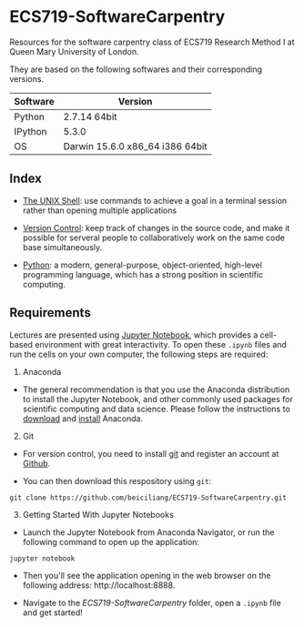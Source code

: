 # ECS719-SoftwareCarpentry

Resources for the software carpentry class of ECS719 Research Method I at Queen Mary University of London.

They are based on the following softwares and their corresponding versions.

Software | Version
------------ | -------------
Python | 2.7.14 64bit
IPython | 5.3.0
OS | Darwin 15.6.0 x86_64 i386 64bit

## Index

* [The UNIX Shell](https://nbviewer.jupyter.org/github/beiciliang/ECS719-SoftwareCarpentry/blob/master/Lecture-1-The-UNIX-Shell.ipynb): 
use commands to achieve a goal in a terminal session rather than opening multiple applications

* [Version Control](https://nbviewer.jupyter.org/github/beiciliang/ECS719-SoftwareCarpentry/blob/master/Lecture-2-Version-Control.ipynb): 
keep track of changes in the source code, and make it possible for serveral people to collaboratively work on the same code base simultaneously.

* [Python](https://nbviewer.jupyter.org/github/beiciliang/ECS719-SoftwareCarpentry/blob/master/Lecture-3-Python.ipynb): 
a modern, general-purpose, object-oriented, high-level programming language, which has a strong position in scientific computing.

## Requirements

Lectures are presented using [Jupyter Notebook](http://jupyter.org/index.html), which provides a cell-based environment with great interactivity.
To open these `.ipynb` files and run the cells on your own computer, the following steps are required:

1. Anaconda

- The general recommendation is that you use the Anaconda distribution to install the Jupyter Notebook, 
and other commonly used packages for scientific computing and data science. 
Please follow the instructions to [download](https://www.anaconda.com/download/) and [install](https://docs.anaconda.com/anaconda/install/) Anaconda.

2. Git

- For version control, you need to install [git](http://git-scm.com/) and register an account at [Github](https://github.com/).

- You can then download this respository using `git`:
```
git clone https://github.com/beiciliang/ECS719-SoftwareCarpentry.git
```

3. Getting Started With Jupyter Notebooks

- Launch the Jupyter Notebook from Anaconda Navigator, or run the following command to open up the application:
```
jupyter notebook
```

- Then you'll see the application opening in the web browser on the following address: http://localhost:8888. 

- Navigate to the *ECS719-SoftwareCarpentry* folder, open a `.ipynb` file and get started!
